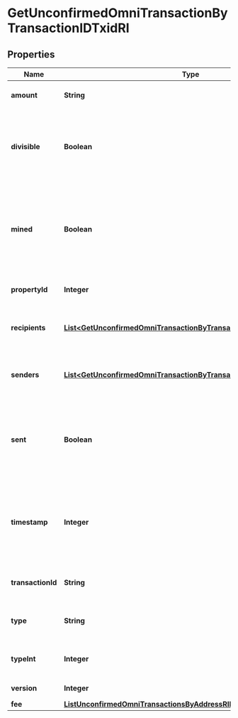 

# GetUnconfirmedOmniTransactionByTransactionIDTxidRI


## Properties

Name | Type | Description | Notes
------------ | ------------- | ------------- | -------------
**amount** | **String** | Defines the amount of the sent tokens. | 
**divisible** | **Boolean** | Defines whether the attribute can be divisible or not, as boolean. E.g., if it is \&quot;true\&quot;, the attribute is divisible. | 
**mined** | **Boolean** | Defines whether the transaction has been mined or not, as boolean. E.g. if set to \&quot;true\&quot;, it means the transaction is mined. | 
**propertyId** | **Integer** | Represents the identifier of the tokens to send. | 
**recipients** | [**List&lt;GetUnconfirmedOmniTransactionByTransactionIDTxidRIRecipients&gt;**](GetUnconfirmedOmniTransactionByTransactionIDTxidRIRecipients.md) | Represents an object of addresses that receive the transactions. | 
**senders** | [**List&lt;GetUnconfirmedOmniTransactionByTransactionIDTxidRISenders&gt;**](GetUnconfirmedOmniTransactionByTransactionIDTxidRISenders.md) | Represents an object of addresses that provide the funds. | 
**sent** | **Boolean** | Defines whether the transaction has been sent or not, as boolean. E.g. if set to \&quot;true\&quot;, it means the transaction is sent. | 
**timestamp** | **Integer** | Defines the exact date/time in Unix Timestamp when this transaction was mined, confirmed or first seen in Mempool, if it is unconfirmed. | 
**transactionId** | **String** | String representation of the transaction identifier (txid) | 
**type** | **String** | Defines the type of the transaction as a string. | 
**typeInt** | **Integer** | Defines the type of the transaction as a number. | 
**version** | **Integer** | Defines the specific version. | 
**fee** | [**ListUnconfirmedOmniTransactionsByAddressRIFee**](ListUnconfirmedOmniTransactionsByAddressRIFee.md) |  | 



